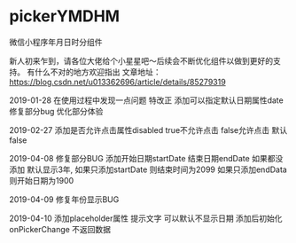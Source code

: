 # pickerYMDHM
微信小程序年月日时分组件

新人初来乍到，请各位大佬给个小星星吧〜后续会不断优化组件以做到更好的支持。
有什么不对的地方欢迎指出
文章地址：https://blog.csdn.net/u013362696/article/details/85279319

2019-01-28 在使用过程中发现一点问题 特改正 
添加可以指定默认日期属性date 修复部分bug 优化部分体验

2019-02-27 添加是否允许点击属性disabled true不允许点击 false允许点击 默认false

2019-04-08 修复部分BUG 添加开始日期startDate 结束日期endDate 如果都没添加 默认显示3年, 如果只添加startDate 则结束时间为2099 如果只添加endData 则开始日期为1900 

2019-04-09 修复年份显示BUG

2019-04-10 添加placeholder属性 提示文字 可以默认不显示日期 添加后初始化onPickerChange 不返回数据


